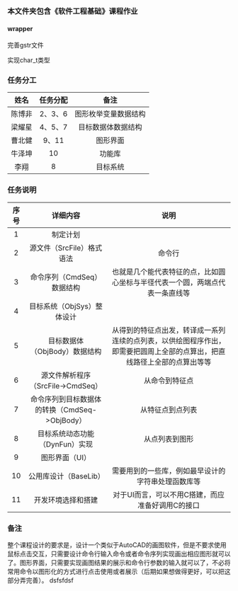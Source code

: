 ### 本文件夹包含《软件工程基础》课程作业
#### wrapper
完善gstr文件

实现char_t类型
### 任务分工
|姓名|任务分配|备注|
|:---:|:---:|:---:|
|陈博非|2、3、6|图形枚举变量数据结构|
|梁耀星|4、5、7|目标数据体数据结构|
|曹北健|9、11|图形界面|
|牛泽坤|10|功能库|
|李翔|8|目标系统|
### 任务说明
|序号|详细内容|说明|
|:---:|:---:|:---:|
|1|制定计划|
|2|源文件（SrcFile）格式语法|命令行|
|3|命令序列（CmdSeq）数据结构|也就是几个能代表特征的点，比如圆心坐标与半径代表一个圆，两端点代表一条直线等|
|4|目标系统（ObjSys）整体设计||
|5|目标数据体（ObjBody）数据结构|从得到的特征点出发，转译成一系列连续的点列表，以供绘图程序作出，即需要把圆周上全部的点算出，把直线路径上全部的点算出等等|
|6|源文件解析程序（SrcFile->CmdSeq）|从命令到特征点|
|7|命令序列到目标数据体的转换（CmdSeq->ObjBody）|从特征点到点列表|
|8|目标系统动态功能（DynFun）实现|从点列表到图形|
|9|图形界面（UI）||
|10|公用库设计（BaseLib）|需要用到的一些库，例如最早设计的字符串处理函数库等|
|11|开发环境选择和搭建|对于UI而言，可以不用C搭建，而应准备好调用C的接口|
### 备注
整个课程设计的要求是，设计一个类似于AutoCAD的画图软件，但是不要求使用鼠标点击交互，只需要设计命令行输入命令或者命令序列实现画出相应图形就可以了。图形界面，只需要实现画图结果的展示和命令行参数的输入就可以了，不必将常用命令以图形化的方式进行点击使用或者展示（后期如果想做得更好，可以把这部分弄完善）。
dsfsfdsf